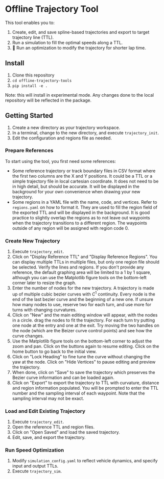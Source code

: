 # Offline Trajectory Tool

This tool enables you to:

1. Create, edit, and save spline-based trajectories and export to target trajectory line (TTL).
2. Run a simulation to fill the optimal speeds along a TTL.
3. :construction: Run an optimization to modify the trajectory for shorter lap time.

## Install

1. Clone this repository
2. `cd offline-trajectory-tools`
3. `pip install -e .`

Note: this will install in experimental mode. Any changes done to the local repository will be reflected in the package.

## Getting Started

1. Create a new directory as your trajectory workspace.
2. In a terminal, change to the new directory, and execute `trajectory_init`.
3. Edit the configuration and regions file as needed.

### Prepare References

To start using the tool, you first need some references:

- Some reference trajectory or track boundary files in CSV format where the first two columns are the X and Y positions. It could be a TTL or a simple trajectory file in local cartesian coordinate. It does not need to be in high detail, but should be accurate. It will be displayed in the background for your own convenience when drawing your new trajectory.
- Some regions in a YAML file with the name, code, and vertices. Refer to `regions.yaml` on how to format it. They are used to fill the region field of the exported TTL and will be displayed in the background. It is good practice to slightly overlap the regions as to not leave out waypoints when the trajectory transitions to a different region. The waypoints outside of any region will be assigned with region code 0.

### Create New Trajectory

1. Execute `trajectory_edit`.
2. Click on "Display Reference TTL" and "Display Reference Regions". You can display multiple TTLs in multiple files, but only one region file should be selected. Verify the lines and regions. If you don't provide any reference, the default graphing area will be limited to a 1 by 1 square, although you can use the Matplotlib figure tools on the bottom-left corner later to resize the graph.
3. Enter the number of nodes for the new trajectory. A trajectory is made up of multiple cubic bezier curves with $C^1$ continuity. Every node is the end of the last bezier curve and the beginning of a new one. If unsure how many nodes to use, reserve two for each turn, and use more for turns with changing curvatures.
4. Click on "New" and the main editing window will appear, with the nodes in a circle. drag the nodes to fit the trajectory. For each turn try putting one node at the entry and one at the exit. Try moving the two handles on the node (which are the Beizer curve control points) and see how the curve changes.
5. Use the Matplotlib figure tools on the bottom-left corner to adjust the zoom and pan. Click on the buttons again to resume editing. Click on the home button to go back to the initial view.
6. Click on "Lock Heading" to fine tune the curve without changing the yaw at the node. Click on "Hide Vertices" to pause editing and preview the trajectory.
7. When done, click on "Save" to save the trajectory which preserves the Bezier curve information and can be loaded again.
8. Click on "Export" to export the trajectory to TTL with curvature, distance and region information populated. You will be prompted to enter the TTL number and the sampling interval of each waypoint. Note that the sampling interval may not be exact.

### Load and Edit Existing Trajectory

1. Execute `trajectory_edit`.
2. Open the reference TTL and region files.
3. Click on "Open Saved" and load the saved trajectory.
4. Edit, save, and export the trajectory.

### Run Speed Optimization

1. Modify `simulation_config.yaml` to reflect vehicle dynamics, and specify input and output TTLs.
2. Execute `trajectory_sim`.